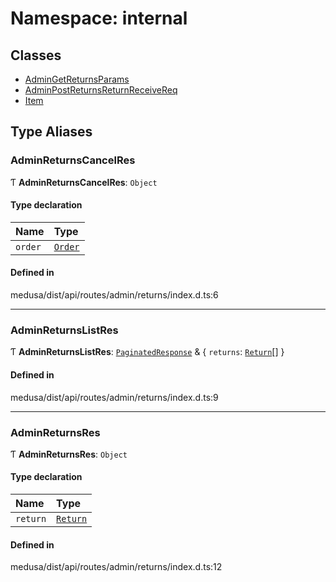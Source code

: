# Namespace: internal

## Classes

- [AdminGetReturnsParams](../classes/internal-21.AdminGetReturnsParams.md)
- [AdminPostReturnsReturnReceiveReq](../classes/internal-21.AdminPostReturnsReturnReceiveReq.md)
- [Item](../classes/internal-21.Item.md)

## Type Aliases

### AdminReturnsCancelRes

Ƭ **AdminReturnsCancelRes**: `Object`

#### Type declaration

| Name | Type |
| :------ | :------ |
| `order` | [`Order`](../classes/internal.Order.md) |

#### Defined in

medusa/dist/api/routes/admin/returns/index.d.ts:6

___

### AdminReturnsListRes

Ƭ **AdminReturnsListRes**: [`PaginatedResponse`](internal-2.md#paginatedresponse) & { `returns`: [`Return`](../classes/internal.Return.md)[]  }

#### Defined in

medusa/dist/api/routes/admin/returns/index.d.ts:9

___

### AdminReturnsRes

Ƭ **AdminReturnsRes**: `Object`

#### Type declaration

| Name | Type |
| :------ | :------ |
| `return` | [`Return`](../classes/internal.Return.md) |

#### Defined in

medusa/dist/api/routes/admin/returns/index.d.ts:12
